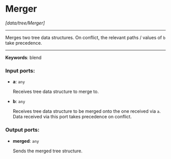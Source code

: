 # Merger

_[data/tree/Merger]_

---

Merges two tree data structures. On conflict, the relevant paths / values of `b` take precedence.  

---

__Keywords__: blend

### Input ports:

* __a__: ` any `

    Receives tree data structure to merge to.


* __b__: ` any `

    Receives tree data structure to be merged onto the one received via `a`. Data received via this port takes precedence on conflict.

### Output ports:

* __merged__: ` any `

    Sends the merged tree structure.

